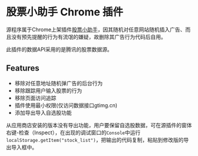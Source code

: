 # 股票小助手 Chrome 插件

源程序属于Chrome上架插件[股票小助手](https://chrome.google.com/webstore/detail/%E8%82%A1%E7%A5%A8%E5%B0%8F%E5%8A%A9%E6%89%8B/pbhnnkmgakdodiillkoacilnkgonfkpe?hl=zh-CN)，因其随机对任意网站随机插入广告、而且没有预先提醒的行为有流氓的嫌疑，故删除其广告行为代码后自用。

此插件的数据API采用的是腾讯的股票数据源。

## Features

* 移除对任意地址随机弹广告的后台行为
* 移除跟踪用户输入股票的行为
* 移除页面访问追踪
* 插件使用最小权限(仅访问数据接口gtimg.cn) 
* 添加导出导入自选股功能

从应用商店安装的版本没有导出功能，用户要保留自选股数据，可在源插件的窗体右键-检查（Inspect），在出现的调试窗口的`Console`中运行`localStorage.getItem("stock_list")`，把输出的代码复制，粘贴到修改版的导出导入框中。

